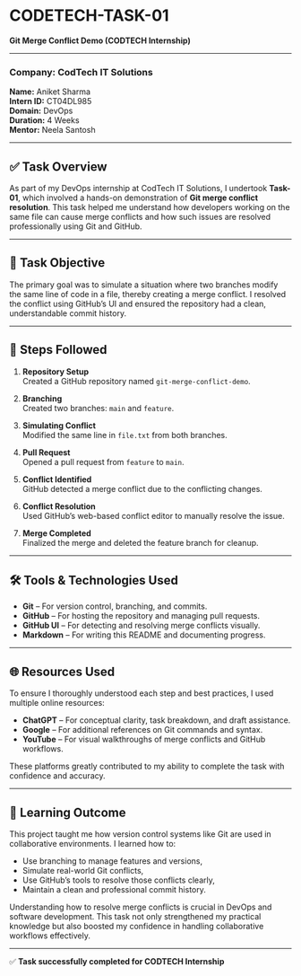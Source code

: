 # CODETECH-TASK-01  
**Git Merge Conflict Demo (CODTECH Internship)**  

---

### **Company:** CodTech IT Solutions  
**Name:** Aniket Sharma  
**Intern ID:** CT04DL985  
**Domain:** DevOps  
**Duration:** 4 Weeks  
**Mentor:** Neela Santosh  

---

## ✅ Task Overview

As part of my DevOps internship at CodTech IT Solutions, I undertook **Task-01**, which involved a hands-on demonstration of **Git merge conflict resolution**. This task helped me understand how developers working on the same file can cause merge conflicts and how such issues are resolved professionally using Git and GitHub.

---

## 📌 Task Objective

The primary goal was to simulate a situation where two branches modify the same line of code in a file, thereby creating a merge conflict. I resolved the conflict using GitHub’s UI and ensured the repository had a clean, understandable commit history.

---

## 🔧 Steps Followed

1. **Repository Setup**  
   Created a GitHub repository named `git-merge-conflict-demo`.

2. **Branching**  
   Created two branches: `main` and `feature`.

3. **Simulating Conflict**  
   Modified the same line in `file.txt` from both branches.

4. **Pull Request**  
   Opened a pull request from `feature` to `main`.

5. **Conflict Identified**  
   GitHub detected a merge conflict due to the conflicting changes.

6. **Conflict Resolution**  
   Used GitHub’s web-based conflict editor to manually resolve the issue.

7. **Merge Completed**  
   Finalized the merge and deleted the feature branch for cleanup.

---

## 🛠️ Tools & Technologies Used

- **Git** – For version control, branching, and commits.  
- **GitHub** – For hosting the repository and managing pull requests.  
- **GitHub UI** – For detecting and resolving merge conflicts visually.  
- **Markdown** – For writing this README and documenting progress.

---

## 🌐 Resources Used

To ensure I thoroughly understood each step and best practices, I used multiple online resources:

- **ChatGPT** – For conceptual clarity, task breakdown, and draft assistance.  
- **Google** – For additional references on Git commands and syntax.  
- **YouTube** – For visual walkthroughs of merge conflicts and GitHub workflows.  

These platforms greatly contributed to my ability to complete the task with confidence and accuracy.

---

## 📘 Learning Outcome

This project taught me how version control systems like Git are used in collaborative environments. I learned how to:
- Use branching to manage features and versions,
- Simulate real-world Git conflicts,
- Use GitHub’s tools to resolve those conflicts clearly,
- Maintain a clean and professional commit history.

Understanding how to resolve merge conflicts is crucial in DevOps and software development. This task not only strengthened my practical knowledge but also boosted my confidence in handling collaborative workflows effectively.

---

✅ **Task successfully completed for CODTECH Internship**

